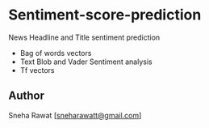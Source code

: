 # Sentiment-score-prediction
News Headline and Title sentiment prediction
- Bag of words vectors
- Text Blob and Vader Sentiment analysis
- Tf vectors

## Author
Sneha Rawat [sneharawatt@gmail.com]
